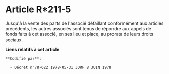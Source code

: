 # Article R*211-5

Jusqu'à la vente des parts de l'associé défaillant conformément aux articles précédents, les autres associés sont tenus de
répondre aux appels de fonds faits à cet associé, en ses lieu et place, au prorata de leurs droits sociaux.

**Liens relatifs à cet article**

	**Codifié par**:

	  - Décret n°78-622 1978-05-31 JORF 8 JUIN 1978
